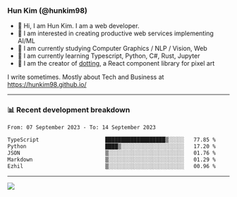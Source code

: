 ### Hun Kim (@hunkim98)

- 👋 Hi, I am Hun Kim. I am a web developer. 
- 🤔 I am interested in creating productive web services implementing AI/ML
- 🔭 I am currently studying Computer Graphics / NLP / Vision, Web 
- 🌱 I am currently learning Typescript, Python, C#, Rust, Jupyter
- 🎨 I am the creator of [dotting](hunkim98.github.io/dotting), a React component library for pixel art

I write sometimes. Mostly about Tech and Business at https://hunkim98.github.io/

---
### 📊 Recent development breakdown
<!--START_SECTION:waka-->

```txt
From: 07 September 2023 - To: 14 September 2023

TypeScript                     ███████████████████▒░░░░░   77.85 %
Python                         ████▒░░░░░░░░░░░░░░░░░░░░   17.20 %
JSON                           ▒░░░░░░░░░░░░░░░░░░░░░░░░   01.76 %
Markdown                       ▒░░░░░░░░░░░░░░░░░░░░░░░░   01.29 %
Ezhil                          ▒░░░░░░░░░░░░░░░░░░░░░░░░   00.96 %
```

<!--END_SECTION:waka-->
---

<!-- <div align='center'> -->
  <img align="center" src="https://github-readme-stats.vercel.app/api?username=hunkim98&theme=dark&show_icons=true"/>
<!-- </div> -->
<!--
**hunkim98/hunkim98** is a ✨ _special_ ✨ repository because its `README.md` (this file) appears on your GitHub profile.

Here are some ideas to get you started:

- 🔭 I’m currently working on ...
- 🌱 I’m currently learning ...
- 👯 I’m looking to collaborate on ...
- 🤔 I’m looking for help with ...
- 💬 Ask me about ...
- 📫 How to reach me: ...
- 😄 Pronouns: ...
- ⚡ Fun fact: ...
-->
